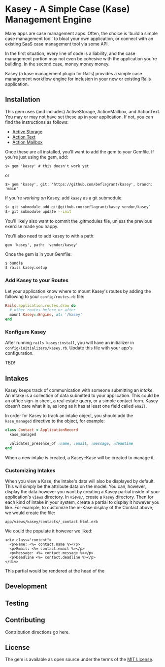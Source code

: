 # Kasey - A Simple Case (Kase) Management Engine

Many apps are case management apps. Often, the choice is 'build a simple case
management tool' to bloat your own application, or connect with an existing
SaaS case management tool via some API.

In the first situation, every line of code is a liability, and the case
management portion may not even be cohesive with the application you're
building. In the second case, money money money.

Kasey (a kase management plugin for Rails) provides a simple case management
workflow engine for inclusion in your new or existing Rails application.

## Installation

This gem uses (and includes) ActiveStorage, ActionMailbox, and ActionText. You
may or may not have set these up in your application. If not, you can find the
instructions as follows:

- [Active
  Storage](https://edgeguides.rubyonrails.org/active_storage_overview.html)
- [Action Text](https://edgeguides.rubyonrails.org/action_text_overview.html)
- [Action Mailbox](https://guides.rubyonrails.org/action_mailbox_basics.html)

Once these are all installed, you'll want to add the gem to your Gemfile. If
you're just using the gem, add:

`$> gem 'kasey' # this doesn't work yet`

or

`$> gem 'kasey', git: 'https://github.com/beflagrant/kasey', branch: 'main'`

If you're _working on_ Kasey, add `kasey` as a git submodule:

```bash
$> git submodule add git@github.com:beflagrant/kasey vendor/kasey`
$> git submodule update --init
```

You'll likely also want to commit the .gitmodules file, unless the previous
exercise made you happy.

You'll also need to add kasey to with a path:

`gem 'kasey', path: 'vendor/kasey'`

Once the gem is in your Gemfile:

```bash
$ bundle
$ rails kasey:setup
```

### Add Kasey to your Routes

Let your application know where to mount Kasey's routes
by adding the following to your `config/routes.rb` file:

```ruby
Rails.application.routes.draw do
  # other routes before or after
  mount Kasey::Engine, at: '/kasey'
end
```

### Konfigure Kasey

After running `rails kasey:install`, you will have an initializer in
`config/initializers/kasey.rb`. Update this file with your app's configuration.

TBD!

## Intakes

Kasey keeps track of communication with someone submitting an _intake_. An
intake is a collection of data submitted to your application. This could be
an office sign-in sheet, a real estate query, or a simple contact form. Kasey
doesn't care what it is, as long as it has at least one field called `email`.

In order for Kasey to track an intake object, you should add the `kase_managed`
directive to the object, for example:

```ruby
class Contact < ApplicationRecord
  kase_managed

  validates_presence_of :name, :email, :message, :deadline
end
```

When a new intake is created, a Kasey::Kase will be created to manage it.

### Customizing Intakes

When you view a Kase, the Intake's data will also be displayed by default. This
will simply be the attribute data on the model. You can, however, display the
data however you want by creating a Kasey partial inside of your application's
`views` directory. In `views/`, create a `kasey` directory. Then for each kind of intake in your system, create a partial to display it however you like. For example, to customize the in-Kase display of the Contact above, we would create the file:

`app/views/kasey/contacts/_contact.html.erb`

We could the populate it however we liked:

```
<div class="content">
  <p>Name: <%= contact.name %></p>
  <p>Email: <%= contact.email %></p>
  <p>Message: <%= contact.message %></p>
  <p>Deadline <%= contact.deadline %></p>
</div>

```

This partial would be rendered at the head of the

## Development

## Testing

## Contributing

Contribution directions go here.

## License

The gem is available as open source under the terms of the [MIT License](https://opensource.org/licenses/MIT).
